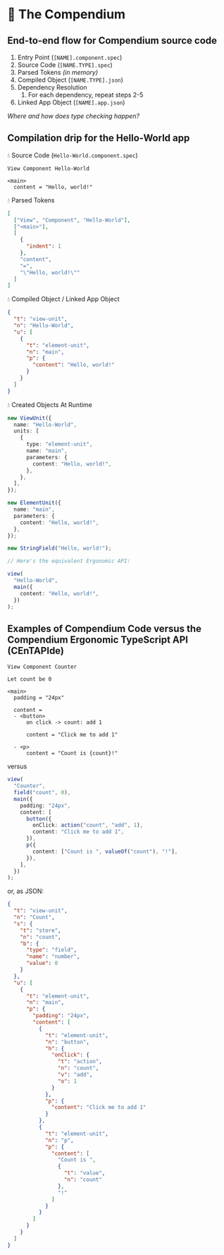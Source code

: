 # 📗 The Compendium

## End-to-end flow for Compendium source code

1. Entry Point (`[NAME].component.spec`)
1. Source Code (`[NAME.TYPE].spec`)
1. Parsed Tokens _(in memory)_
1. Compiled Object (`[NAME.TYPE].json`)
1. Dependency Resolution
   1. For each dependency, repeat steps 2-5
1. Linked App Object (`[NAME].app.json`)

_Where and how does type checking happen?_

## Compilation drip for the Hello-World app

💧 Source Code (`Hello-World.component.spec`)

```
View Component Hello-World

<main>
  content = "Hello, world!"

```

💧 Parsed Tokens

```json
[
  ["View", "Component", "Hello-World"],
  ["<main>"],
  [
    {
      "indent": 1
    },
    "content",
    "=",
    "\"Hello, world!\""
  ]
]
```

💧 Compiled Object / Linked App Object

```json
{
  "t": "view-unit",
  "n": "Hello-World",
  "u": [
    {
      "t": "element-unit",
      "n": "main",
      "p": {
        "content": "Hello, world!"
      }
    }
  ]
}
```

💧 Created Objects At Runtime

```ts
new ViewUnit({
  name: "Hello-World",
  units: [
    {
      type: "element-unit",
      name: "main",
      parameters: {
        content: "Hello, world!",
      },
    },
  ],
});

new ElementUnit({
  name: "main",
  parameters: {
    content: "Hello, world!",
  },
});

new StringField("Hello, world!");

// Here's the equivalent Ergonomic API:

view(
  "Hello-World",
  main({
    content: "Hello, world!",
  })
);
```

## Examples of Compendium Code versus the Compendium Ergonomic TypeScript API (CEnTAPIde)

```
View Component Counter

Let count be 0

<main>
  padding = "24px"

  content =
  - <button>
      on click -> count: add 1

      content = "Click me to add 1"

  - <p>
      content = "Count is {count}!"

```

versus

```ts
view(
  "Counter",
  field("count", 0),
  main({
    padding: "24px",
    content: [
      button({
        onClick: action("count", "add", 1),
        content: "Click me to add 1",
      }),
      p({
        content: ["Count is ", valueOf("count"), "!"],
      }),
    ],
  })
);
```

or, as JSON:

```json
{
  "t": "view-unit",
  "n": "Count",
  "s": {
    "t": "store",
    "n": "count",
    "b": {
      "type": "field",
      "name": "number",
      "value": 0
    }
  },
  "u": [
    {
      "t": "element-unit",
      "n": "main",
      "p": {
        "padding": "24px",
        "content": [
          {
            "t": "element-unit",
            "n": "button",
            "h": {
              "onClick": {
                "t": "action",
                "n": "count",
                "v": "add",
                "o": 1
              }
            },
            "p": {
              "content": "Click me to add 1"
            }
          },
          {
            "t": "element-unit",
            "n": "p",
            "p": {
              "content": [
                "Count is ",
                {
                  "t": "value",
                  "n": "count"
                },
                "!"
              ]
            }
          }
        ]
      }
    }
  ]
}
```

